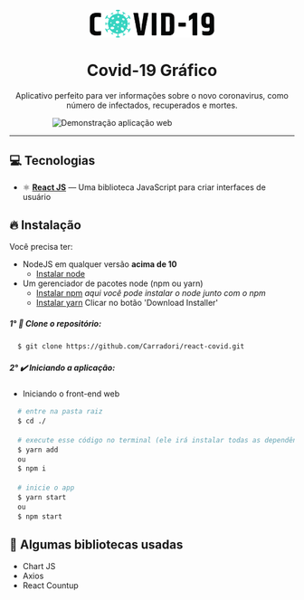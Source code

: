 <h1 align="center">
<br>
  <img src="./assets/image.png" alt="Logo Covid-19" width="220">
<br>
<br>
Covid-19 Gráfico
</h1>

<p align="center">Aplicativo perfeito para ver informações sobre o novo coronavirus, como número de infectados, recuperados e mortes.</p>

[//]: # "Add your gifs/images here:"

<div style="display: flex; justify-content: space-around;">
  <img src="./assets/chart.gif" alt="Demonstração aplicação web" width="70%" />
</div>

<hr />

## :computer: Tecnologias

[//]: # "Add the features of your project here:"

- ⚛️ **[React JS](https://reactjs.org/)** — Uma biblioteca JavaScript para criar interfaces de usuário

## :fire: Instalação

Você precisa ter:

- NodeJS em qualquer versão **acima de 10**
  - [Instalar node](https://nodejs.org/pt-br/download/)
- Um gerenciador de pacotes node (npm ou yarn)
  - [Instalar npm]() _aqui você pode instalar o node junto com o npm_
  - [Instalar yarn](https://classic.yarnpkg.com/en/docs/install/#windows-stable) Clicar no botão 'Download Installer'

##### 1° :bookmark_tabs: Clone o repositório:

```sh
  $ git clone https://github.com/Carradori/react-covid.git
```

##### 2° :heavy_check_mark: Iniciando a aplicação:

- Iniciando o front-end web

```sh
  # entre na pasta raiz
  $ cd ./

  # execute esse código no terminal (ele irá instalar todas as dependências)
  $ yarn add
  ou
  $ npm i

  # inicie o app
  $ yarn start
  ou
  $ npm start
```

## :large_blue_diamond: Algumas bibliotecas usadas

- Chart JS
- Axios
- React Countup
